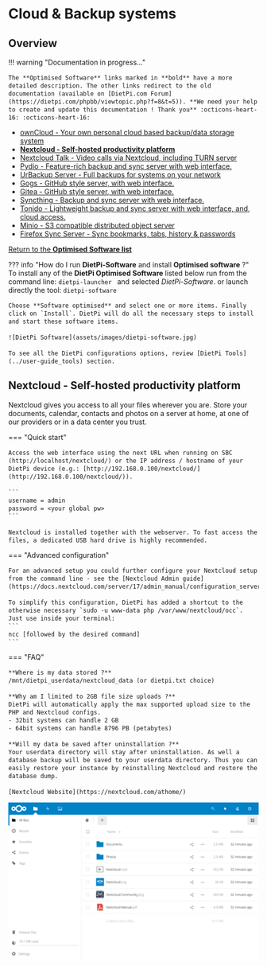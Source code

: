 # Cloud & Backup systems

## Overview

!!! warning "Documentation in progress..." 

    The **Optimised Software** links marked in **bold** have a more detailed description. The other links redirect to the old documentation (available on [DietPi.com Forum](https://dietpi.com/phpbb/viewtopic.php?f=8&t=5)). **We need your help to create and update this documentation ! Thank you** :octicons-heart-16: :octicons-heart-16:
  
- [ownCloud - Your own personal cloud based backup/data storage system](https://dietpi.com/phpbb/viewtopic.php?f=8&t=5#p47)  
- [**Nextcloud - Self-hosted productivity platform**](#nextcloud-self-hosted-productivity-platform)  
- [Nextcloud Talk - Video calls via Nextcloud, including TURN server](https://dietpi.com/phpbb/viewtopic.php?p=15227#p15227)  
- [Pydio - Feature-rich backup and sync server with web interface.](https://dietpi.com/phpbb/viewtopic.php?p=1064#p1064)  
- [UrBackup Server - Full backups for systems on your network](https://dietpi.com/phpbb/viewtopic.php?p=65#p65)  
- [Gogs - GitHub style server, with web interface.](https://dietpi.com/phpbb/viewtopic.php?f=8&t=5&start=70#p2187)  
- [Gitea - GitHub style server, with web interface.](https://dietpi.com/phpbb/viewtopic.php?p=9863#p9863)  
- [Syncthing - Backup and sync server with web interface.](https://dietpi.com/phpbb/viewtopic.php?f=8&t=5&start=70#p2363)  
- [Tonido - Lightweight backup and sync server with web interface, and, cloud access.](https://dietpi.com/phpbb/viewtopic.php?f=8&t=5&start=90#p6476)  
- [Minio - S3 compatible distributed object server](https://dietpi.com/phpbb/viewtopic.php?p=9121#p9121)  
- [Firefox Sync Server - Sync bookmarks, tabs, history & passwords](https://dietpi.com/phpbb/viewtopic.php?p=24713#p24713)  

[Return to the **Optimised Software list**](../user-optimised-software)

??? info "How do I run **DietPi-Software** and install **Optimised software** ?" 
    To install any of the **DietPi Optimised Software** listed below run from the command line: 
    ```
    dietpi-launcher 
    ```
    and selected _DietPi-Software_. or launch directly the tool: 
    ```
    dietpi-software 
    ```
    
    Choose **Software optimised** and select one or more items. Finally click on `Install`. DietPi will do all the necessary steps to install and start these software items.

    ![DietPi Software](assets/images/dietpi-software.jpg)

    To see all the DietPi configurations options, review [DietPi Tools](../user-guide_tools) section.

## Nextcloud - Self-hosted productivity platform

Nextcloud gives you access to all your files wherever you are. Store your documents, calendar, contacts and photos on a server at home, at one of our providers or in a data center you trust.

=== "Quick start"

    Access the web interface using the next URL when running on SBC (http://localhost/nextcloud/) or the IP address / hostname of your DietPi device (e.g.: [http://192.168.0.100/nextcloud/](http://192.168.0.100/nextcloud/)).

    ```
    username = admin
    password = <your global pw>
    ```

    Nextcloud is installed together with the webserver. To fast access the files, a dedicated USB hard drive is highly recommended.

=== "Advanced configuration"

    For an advanced setup you could further configure your Nextcloud setup from the command line - see the [Nextcloud Admin guide](https://docs.nextcloud.com/server/17/admin_manual/configuration_server/occ_command.html). 
    
    To simplify this configuration, DietPi has added a shortcut to the otherwise necessary `sudo -u www-data php /var/www/nextcloud/occ`. Just use inside your terminal:
    ```
    ncc [followed by the desired command]
    ```

=== "FAQ"
    
    **Where is my data stored ?**
    /mnt/dietpi_userdata/nextcloud_data (or dietpi.txt choice)

    **Why am I limited to 2GB file size uploads ?**
    DietPi will automatically apply the max supported upload size to the PHP and Nextcloud configs.
    - 32bit systems can handle 2 GB
    - 64bit systems can handle 8796 PB (petabytes)

    **Will my data be saved after uninstallation ?**
    Your userdata directory will stay after uninstallation. As well a database backup will be saved to your userdata directory. Thus you can easily restore your instance by reinstalling Nextcloud and restore the database dump.

    [Nextcloud Website](https://nextcloud.com/athome/)

![DietPi-Software-NextCloud](assets/images/dietpi-software-cloud-nextcloud.jpg)
